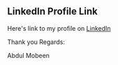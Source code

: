 


## LinkedIn Profile Link
 Here's link to my profile on [LinkedIn](https://www.linkedin.com/in/mobeendev) 

Thank you
Regards:

Abdul Mobeen



